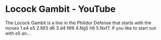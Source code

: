 ---
---

Locock Gambit - YouTube
=======================


The Locock Gambit is a line in the Philidor Defense that starts with the moves 1.e4 e5 2.Nf3 d6 3.d4 Nf6 4.Ng5 h6 5.Nxf7. If you like to start out with e5 an...